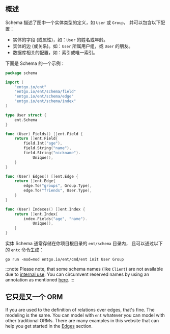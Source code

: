 ## 概述

Schema 描述了图中一个实体类型的定义，如 `User` 或 `Group`， 并可以包含以下配置：
- 实体的字段 (或属性)，如：`User` 的姓名或年龄。
- 实体的边 (或关系)。如：`User` 所属用户组，或 `User` 的朋友。
- 数据库相关的配置，如：索引或唯一索引。

下面是 Schema 的一个示例：

```go
package schema

import (
    "entgo.io/ent"
    "entgo.io/ent/schema/field"
    "entgo.io/ent/schema/edge"
    "entgo.io/ent/schema/index"
)

type User struct {
    ent.Schema
}

func (User) Fields() []ent.Field {
    return []ent.Field{
        field.Int("age"),
        field.String("name"),
        field.String("nickname").
            Unique(),
    }
}

func (User) Edges() []ent.Edge {
    return []ent.Edge{
        edge.To("groups", Group.Type),
        edge.To("friends", User.Type),
    }
}

func (User) Indexes() []ent.Index {
    return []ent.Index{
        index.Fields("age", "name").
            Unique(),
    }
}
```

实体 Schema 通常存储在你项目根目录的 `ent/schema` 目录内， 且可以通过以下的 `entc` 命令生成：

```console
go run -mod=mod entgo.io/ent/cmd/ent init User Group
```

:::note Please note, that some schema names (like `Client`) are not available due to [internal use](https://pkg.go.dev/entgo.io/ent/entc/gen#ValidSchemaName). You can circumvent reserved names by using an annotation as mentioned [here](schema-annotations.md#custom-table-name). :::

## 它只是又一个 ORM

If you are used to the definition of relations over edges, that's fine. The modeling is the same. You can model with `ent` whatever you can model with other traditional ORMs. There are many examples in this website that can help you get started in the [Edges](schema-edges) section.
